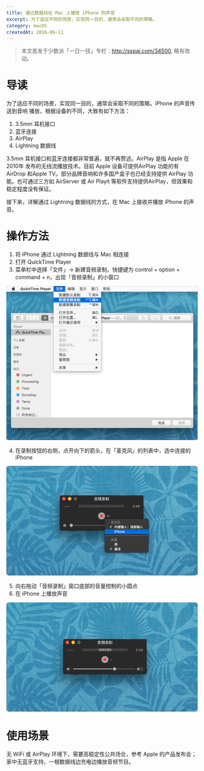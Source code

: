 ```yaml
---
title: 通过数据线在 Mac 上播放 iPhone 的声音
excerpt: 为了适应不同的场景，实现同一目的，通常会采取不同的策略。
category: macOS
createdAt: 2016-06-11
---
```


> 本文首发于少数派「一日一技」专栏：http://sspai.com/34500, 略有改动。


# 导读

  为了适应不同的场景，实现同一目的，通常会采取不同的策略。iPhone 的声音传送到音响
  播放，根据设备的不同，大致有如下方法：

  1. 3.5mm 耳机接口
  2. 蓝牙连接
  3. AirPlay
  4. Lightning 数据线

   3.5mm 耳机接口和蓝牙连接都非常普遍，就不再赘述。AirPlay 是指 Apple 在 2010年
   发布的无线流播放技术。目前 Apple 设备可提供AirPlay 功能的有 AirDrop 和Apple
   TV。部分品牌音响和许多国产盒子也已经支持提供 AirPlay 功能。也可通过三方如
   AirServer 或 Air Playit 等软件支持提供AirPlay，但效果和稳定程度没有保证。

  接下来，详解通过 Lightning 数据线的方式，在 Mac 上接收并播放 iPhone 的声音。

# 操作方法

  1. 将 iPhone 通过 Lightning 数据线与 Mac 相连接
  2. 打开 QuickTime Player
  3. 菜单栏中选择「文件」-> 新建音频录制，快捷键为 control + option + command + n，出现「音频录制」的小窗口

  ![QuickTime Player](./01-open-quicktime.png)

  4. 在录制按钮的右侧，点开向下的箭头，在「麦克风」的列表中，选中连接的 iPhone

  ![打开麦克风](./02-microphone.png)

  5. 向右拖动「音频录制」窗口底部的音量控制的小圆点
  6. 在 iPhone 上播放声音

  ![音频录制](./03-record.png)

# 使用场景

  无 WiFi 或 AirPlay 环境下，需要高稳定性公共场合，参考 Apple 的产品发布会；
  家中无蓝牙支持，一根数据线边充电边播放音频节目。
